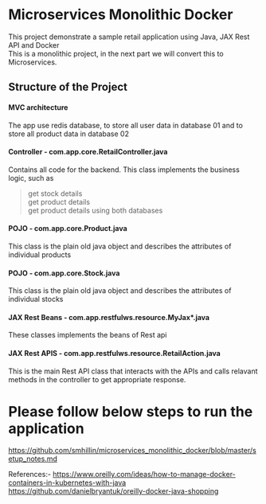 # Microservices Monolithic Docker
This project demonstrate a sample retail application using Java, JAX Rest API and Docker <br>
This is a monolithic project, in the next part we will convert this to Microservices.

## Structure of the Project
#### MVC architecture
The app use redis database, to store all user data in database 01 and to store all product data in database 02

#### Controller - com.app.core.RetailController.java
Contains all code for the backend. This class implements the business logic, such as <br> 
> get stock details <br>
> get product details <br>
> get product details using both databases <br>

#### POJO - com.app.core.Product.java
This class is the plain old java object and describes the attributes of individual products

#### POJO - com.app.core.Stock.java
This class is the plain old java object and describes the attributes of individual stocks

#### JAX Rest Beans - com.app.restfulws.resource.MyJax*.java
These classes implements the beans of Rest api

#### JAX Rest APIS - com.app.restfulws.resource.RetailAction.java
This is the main Rest API class that interacts with the APIs and calls relavant methods in the controller to get appropriate response.


# Please follow below steps to run the application

https://github.com/smhillin/microservices_monolithic_docker/blob/master/setup_notes.md


References:-
https://www.oreilly.com/ideas/how-to-manage-docker-containers-in-kubernetes-with-java
https://github.com/danielbryantuk/oreilly-docker-java-shopping
